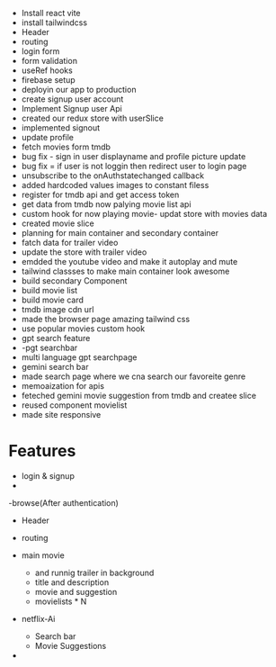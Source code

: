 - Install react vite 
- install tailwindcss
- Header
- routing
- login form
- form validation
 - useRef hooks
 - firebase setup
 - deployin our app to production
 - create signup user account
 - Implement Signup user Api
 - created our redux store with userSlice
 - implemented signout
 - update profile
 - fetch movies form tmdb
 - bug fix - sign in user displayname and profile picture update
 - bug fix = if user is not loggin then redirect user to login page
 - unsubscribe to the onAuthstatechanged callback
 - added hardcoded values images to constant filess
 - register for tmdb api and get access token
 - get data from tmdb now palying movie list api
 - custom hook for now playing movie- updat store with movies data
 - created movie slice
 - planning for main container and secondary container
 - fatch data for trailer video
 - update the store with trailer video
 - emdded the youtube video and make it autoplay and mute
 - tailwind classses to make main container look awesome
 - build secondary Component
 - build movie list
 - build movie card
 - tmdb image cdn url
 - made the browser page amazing tailwind css 
 - use popular movies custom hook
 - gpt search feature
 - -pgt searchbar
 - multi language gpt searchpage
 - gemini search bar 
 - made search page where we cna search our favoreite genre
 - memoaization for apis 
 - feteched gemini movie suggestion from tmdb and createe slice
 - reused component movielist  
 - made site responsive

# Features
- login & signup
 - 
-browse(After authentication)
 - Header
 - routing
 - main movie 
   - and runnig trailer in background
   - title and description 
   - movie and suggestion
   - movielists * N 
 - netflix-Ai
    - Search bar
    - Movie Suggestions 
       

 - 
